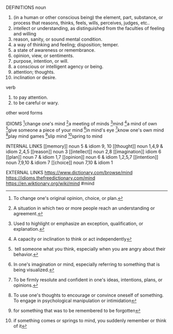 DEFINITIONS
noun
1. (in a human or other conscious being) the element, part, substance, or process that reasons, thinks, feels, wills, perceives, judges, etc.. 
2. intellect or understanding, as distinguished from the faculties of feeling and willing
3. reason, sanity, or sound mental condition.
4. a way of thinking and feeling; disposition; temper.
5. a state of awareness or remembrance.
6. opinion, view, or sentiments.
7. purpose, intention, or will.
8. a conscious or intelligent agency or being.
9. attention; thoughts.
10. inclination or desire.

verb
1. to pay attention.
2. to be careful or wary.

other word forms

IDIOMS
[^1]change one's mind
[^2]a meeting of minds
[^3]mind
[^4]a mind of own
[^5]give someone a piece of your mind
[^6]in mind's eye
[^7]know one's own mind
[^8]play mind games
[^9]slip mind
[^10]spring to mind

INTERNAL LINKS
[[memory]] noun 5 & idiom 9, 10
[[thought]] noun 1,4,9 & idiom 2,4,5
[[reason]] noun 3
[[intellect]] noun 2,8
[[imagination]] idiom 6
[[plan]] noun 7 & idiom 1,7
[[opinion]] noun 6 & idiom 1,2,5,7
[[intention]] noun 7,9,10 & idiom 7
[[choice]] noun 7,10 & idiom 1

EXTERNAL LINKS
https://www.dictionary.com/browse/mind
https://idioms.thefreedictionary.com/mind
https://en.wiktionary.org/wiki/mind
#mind

[^1]: To change one's original opinion, choice, or plan.

[^2]: A situation in which two or more people reach an understanding or agreement.

[^3]: Used to highlight or emphasize an exception, qualification, or explanation.

[^4]: A capacity or inclination to think or act independently

[^5]:  tell someone what you think, especially when you are angry about their behavior.

[^6]: In one's imagination or mind, especially referring to something that is being visualized.

[^7]: To be firmly resolute and confident in one's ideas, intentions, plans, or opinions.

[^8]: To use one's thoughts to encourage or convince oneself of something. To engage in psychological manipulation or intimidation

[^9]: for something that was to be remembered to be forgotten

[^10]: if something comes or springs to mind, you suddenly remember or think of it
